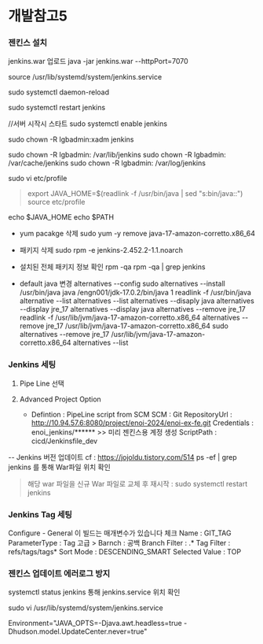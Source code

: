 # 개발참고5

### 젠킨스 설치 ###

jenkins.war 업로드
java -jar jenkins.war --httpPort=7070

source /usr/lib/systemd/system/jenkins.service

sudo systemctl daemon-reload

sudo systemctl restart jenkins

//서버 시작시 스타트
sudo systemctl enable jenkins

sudo chown -R lgbadmin:xadm jenkins

sudo chown -R lgbadmin: /var/lib/jenkins
sudo chown -R lgbadmin: /var/cache/jenkins
sudo chown -R lgbadmin: /var/log/jenkins

sudo vi etc/profile
> export JAVA_HOME=$(readlink -f /usr/bin/java | sed "s:bin/java::")
source etc/profile

echo $JAVA_HOME
echo $PATH

- yum pacakge 삭제
  sudo yum -y remove java-17-amazon-corretto.x86_64

- 패키지 삭제
  sudo rpm -e jenkins-2.452.2-1.1.noarch

- 설치된 전체 패키지 정보 확인
  rpm -qa
  rpm -qa | grep jenkins

- default java 변경
  alternatives --config
  sudo alternatives --install /usr/bin/java java /engn001/jdk-17.0.2/bin/java 1
  readlink -f /usr/bin/java
  alternative --list
  alternatives --list
  alternatives --disaply java
  alternatives --display jre_17
  alternatives --display java
  alternatives --remove jre_17
  readlink -f /usr/lib/jvm/java-17-amazon-corretto.x86_64
  alternatives --remove jre_17 /usr/lib/jvm/java-17-amazon-corretto.x86_64
  sudo alternatives --remove jre_17 /usr/lib/jvm/java-17-amazon-corretto.x86_64
  alternatives --list


### Jenkins 세팅 ###
1. Pipe Line 선택

2. Advanced Project Option
    - Defintion
      : PipeLine script from SCM
      SCM : Git
      RepositoryUrl : http://10.94.57.6:8080/project/enoi-2024/enoi-ex-fe.git
      Credentials : enoi_jenkins/******	>> 미리 젠킨스용 계정 생성
      ScriptPath : cicd/Jenkinsfile_dev

-- Jenkins 버전 업데이트
cf : https://jojoldu.tistory.com/514
ps -ef | grep jenkins 를 통해 War파일 위치 확인
> 해당 war 파일을 신규 War 파일로 교체 후 재시작 : sudo systemctl restart jenkins


### Jenkins Tag 세팅 ###
Configure - General
이 빌드는 매개변수가 있습니다 체크
Name : GIT_TAG
ParameterType : Tag
고급 >
Barnch : 공백
Branch Filter : .*
Tag Filter : refs/tags/tags*
Sort Mode : DESCENDING_SMART
Selected Value : TOP


### 젠킨스 업데이트 에러로그 방지 ###
systemctl status jenkins 통해 jenkins.service 위치 확인

sudo vi /usr/lib/systemd/system/jenkins.service

Environment="JAVA_OPTS=-Djava.awt.headless=true -Dhudson.model.UpdateCenter.never=true"